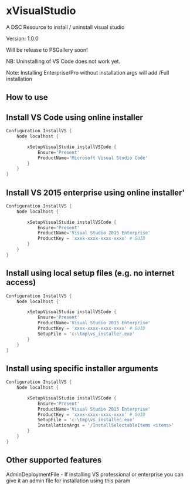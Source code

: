 # xVisualStudio 
A DSC Resource to install / uninstall visual studio

Version: 1.0.0

Will be release to PSGallery soon!

NB: Uninstalling of VS Code does not work yet.

Note: Installing Enterprise/Pro without installation args will add /Full installation



## How to use

## Install VS Code using online installer

```powershell
Configuration InstallVS {
    Node localhost {

        xSetupVisualStudio installVSCode {
            Ensure='Present'
            ProductName='Microsoft Visual Studio Code'
        }
    }
}
```


## Install VS 2015 enterprise using online installer'
```powershell
Configuration InstallVS {
    Node localhost {

        xSetupVisualStudio installVSCode {
            Ensure='Present'
            ProductName='Visual Studio 2015 Enterprise'
            ProductKey = 'xxxx-xxxx-xxxx-xxxx' # GUID
        }
    }
}
```

## Install using local setup files (e.g. no internet access)

```powershell 
Configuration InstallVS {
    Node localhost {

        xSetupVisualStudio installVSCode {
            Ensure='Present'
            ProductName='Visual Studio 2015 Enterprise'
            ProductKey = 'xxxx-xxxx-xxxx-xxxx' # GUID
            SetupFile = 'c:\tmp\vs_installer.exe'
        }
    }
}
``` 


## Install using specific installer arguments

```powershell 
Configuration InstallVS {
    Node localhost {

        xSetupVisualStudio installVSCode {
            Ensure='Present'
            ProductName='Visual Studio 2015 Enterprise'
            ProductKey = 'xxxx-xxxx-xxxx-xxxx' # GUID
            SetupFile = 'c:\tmp\vs_installer.exe'
            InstallationArgs = '/InstallSelectableItems <items>'
        }
    }
}
``` 

## Other supported features

AdminDeploymentFile - If installing VS professional or enterprise you can give it an admin file for installation using this param